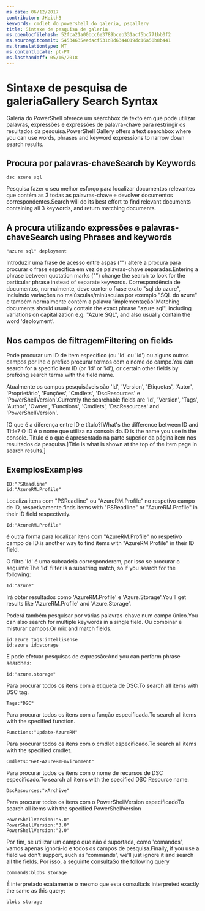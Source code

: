 ```yaml
---
ms.date: 06/12/2017
contributor: JKeithB
keywords: cmdlet do powershell do galeria, psgallery
title: Sintaxe de pesquisa de galeria
ms.openlocfilehash: 52fca21a00bcc6e3789bceb331acf5bc771bb0f2
ms.sourcegitcommit: 54534635eedacf531d8d6344019dc16a50b8b441
ms.translationtype: MT
ms.contentlocale: pt-PT
ms.lasthandoff: 05/16/2018
---
```

# <a name="gallery-search-syntax"></a><span data-ttu-id="dc120-103">Sintaxe de pesquisa de galeria</span><span class="sxs-lookup"><span data-stu-id="dc120-103">Gallery Search Syntax</span></span>

<span data-ttu-id="dc120-104">Galeria do PowerShell oferece um searchbox de texto em que pode utilizar palavras, expressões e expressões de palavra-chave para restringir os resultados da pesquisa.</span><span class="sxs-lookup"><span data-stu-id="dc120-104">PowerShell Gallery offers a text searchbox where you can use words, phrases and keyword expressions to narrow down search results.</span></span>

## <a name="search-by-keywords"></a><span data-ttu-id="dc120-105">Procura por palavras-chave</span><span class="sxs-lookup"><span data-stu-id="dc120-105">Search by Keywords</span></span>

    dsc azure sql

<span data-ttu-id="dc120-106">Pesquisa fazer o seu melhor esforço para localizar documentos relevantes que contém as 3 todas as palavras-chave e devolver documentos correspondentes.</span><span class="sxs-lookup"><span data-stu-id="dc120-106">Search will do its best effort to find relevant documents containing all 3 keywords, and return matching documents.</span></span>

## <a name="search-using-phrases-and-keywords"></a><span data-ttu-id="dc120-107">A procura utilizando expressões e palavras-chave</span><span class="sxs-lookup"><span data-stu-id="dc120-107">Search using Phrases and keywords</span></span>

    "azure sql" deployment

<span data-ttu-id="dc120-108">Introduzir uma frase de acesso entre aspas ("") altere a procura para procurar o frase específica em vez de palavras-chave separadas.</span><span class="sxs-lookup"><span data-stu-id="dc120-108">Entering a phrase between quotation marks ("") change the search to look for the particular phrase instead of separate keywords.</span></span>
<span data-ttu-id="dc120-109">Correspondência de documentos, normalmente, deve conter o frase exato "sql do azure", incluindo variações no maiúsculas/minúsculas por exemplo "SQL do azure" e também normalmente contém a palavra 'implementação'.</span><span class="sxs-lookup"><span data-stu-id="dc120-109">Matching documents should usually contain the exact phrase "azure sql", including variations on capitalization e.g. "Azure SQL", and also usually contain the word 'deployment'.</span></span>

## <a name="filtering-on-fields"></a><span data-ttu-id="dc120-110">Nos campos de filtragem</span><span class="sxs-lookup"><span data-stu-id="dc120-110">Filtering on fields</span></span>

<span data-ttu-id="dc120-111">Pode procurar um ID de item específico (ou 'Id' ou 'id') ou alguns outros campos por lhe o prefixo procurar termos com o nome do campo.</span><span class="sxs-lookup"><span data-stu-id="dc120-111">You can search for a specific item ID (or 'Id' or 'id'), or certain other fields by prefixing search terms with the field name.</span></span>

<span data-ttu-id="dc120-112">Atualmente os campos pesquisáveis são 'Id', 'Version', 'Etiquetas', 'Autor', 'Proprietário', 'Funções', 'Cmdlets', 'DscResources' e 'PowerShellVersion'.</span><span class="sxs-lookup"><span data-stu-id="dc120-112">Currently the searchable fields are 'Id', 'Version', 'Tags', 'Author', 'Owner', 'Functions', 'Cmdlets', 'DscResources' and 'PowerShellVersion'.</span></span>

<span data-ttu-id="dc120-113">[O que é a diferença entre ID e título?</span><span class="sxs-lookup"><span data-stu-id="dc120-113">[What's the difference between ID and Title?</span></span> <span data-ttu-id="dc120-114">O ID é o nome que utiliza na consola do.</span><span class="sxs-lookup"><span data-stu-id="dc120-114">ID is the name you use in the console.</span></span> <span data-ttu-id="dc120-115">Título é o que é apresentado na parte superior da página item nos resultados da pesquisa.]</span><span class="sxs-lookup"><span data-stu-id="dc120-115">Title is what is shown at the top of the item page in search results.]</span></span>

## <a name="examples"></a><span data-ttu-id="dc120-116">Exemplos</span><span class="sxs-lookup"><span data-stu-id="dc120-116">Examples</span></span>

    ID:"PSReadline"
    id:"AzureRM.Profile"

<span data-ttu-id="dc120-117">Localiza itens com "PSReadline" ou "AzureRM.Profile" no respetivo campo de ID, respetivamente.</span><span class="sxs-lookup"><span data-stu-id="dc120-117">finds items with "PSReadline" or "AzureRM.Profile" in their ID field respectively.</span></span>

    Id:"AzureRM.Profile"

<span data-ttu-id="dc120-118">é outra forma para localizar itens com "AzureRM.Profile" no respetivo campo de ID.</span><span class="sxs-lookup"><span data-stu-id="dc120-118">is another way to find items with "AzureRM.Profile" in their ID field.</span></span>

<span data-ttu-id="dc120-119">O filtro 'Id' é uma subcadeia corresponderem, por isso se procurar o seguinte:</span><span class="sxs-lookup"><span data-stu-id="dc120-119">The 'Id' filter is a substring match, so if you search for the following:</span></span>

    Id:"azure"

<span data-ttu-id="dc120-120">Irá obter resultados como 'AzureRM.Profile' e 'Azure.Storage'.</span><span class="sxs-lookup"><span data-stu-id="dc120-120">You'll get results like 'AzureRM.Profile' and 'Azure.Storage'.</span></span>

<span data-ttu-id="dc120-121">Poderá também pesquisar por várias palavras-chave num campo único.</span><span class="sxs-lookup"><span data-stu-id="dc120-121">You can also search for multiple keywords in a single field.</span></span> <span data-ttu-id="dc120-122">Ou combinar e misturar campos.</span><span class="sxs-lookup"><span data-stu-id="dc120-122">Or mix and match fields.</span></span>

    id:azure tags:intellisense
    id:azure id:storage

<span data-ttu-id="dc120-123">E pode efetuar pesquisas de expressão:</span><span class="sxs-lookup"><span data-stu-id="dc120-123">And you can perform phrase searches:</span></span>

    id:"azure.storage"


<span data-ttu-id="dc120-124">Para procurar todos os itens com a etiqueta de DSC.</span><span class="sxs-lookup"><span data-stu-id="dc120-124">To search all items with DSC tag.</span></span>

    Tags:"DSC"

<span data-ttu-id="dc120-125">Para procurar todos os itens com a função especificada.</span><span class="sxs-lookup"><span data-stu-id="dc120-125">To search all items with the specified function.</span></span>

    Functions:"Update-AzureRM"

<span data-ttu-id="dc120-126">Para procurar todos os itens com o cmdlet especificado.</span><span class="sxs-lookup"><span data-stu-id="dc120-126">To search all items with the specified cmdlet.</span></span>

    Cmdlets:"Get-AzureRmEnvironment"

<span data-ttu-id="dc120-127">Para procurar todos os itens com o nome de recursos de DSC especificado.</span><span class="sxs-lookup"><span data-stu-id="dc120-127">To search all items with the specified DSC Resource name.</span></span>

    DscResources:"xArchive"

<span data-ttu-id="dc120-128">Para procurar todos os itens com o PowerShellVersion especificado</span><span class="sxs-lookup"><span data-stu-id="dc120-128">To search all items with the specified PowerShellVersion</span></span>

    PowerShellVersion:"5.0"
    PowerShellVersion:"3.0"
    PowerShellVersion:"2.0"


<span data-ttu-id="dc120-129">Por fim, se utilizar um campo que não é suportada, como 'comandos', vamos apenas ignorá-lo e todos os campos de pesquisa.</span><span class="sxs-lookup"><span data-stu-id="dc120-129">Finally, if you use a field we don't support, such as 'commands', we'll just ignore it and search all the fields.</span></span> <span data-ttu-id="dc120-130">Por isso, a seguinte consulta</span><span class="sxs-lookup"><span data-stu-id="dc120-130">So the following query</span></span>

    commands:blobs storage

<span data-ttu-id="dc120-131">É interpretado exatamente o mesmo que esta consulta:</span><span class="sxs-lookup"><span data-stu-id="dc120-131">Is interpreted exactly the same as this query:</span></span>

    blobs storage